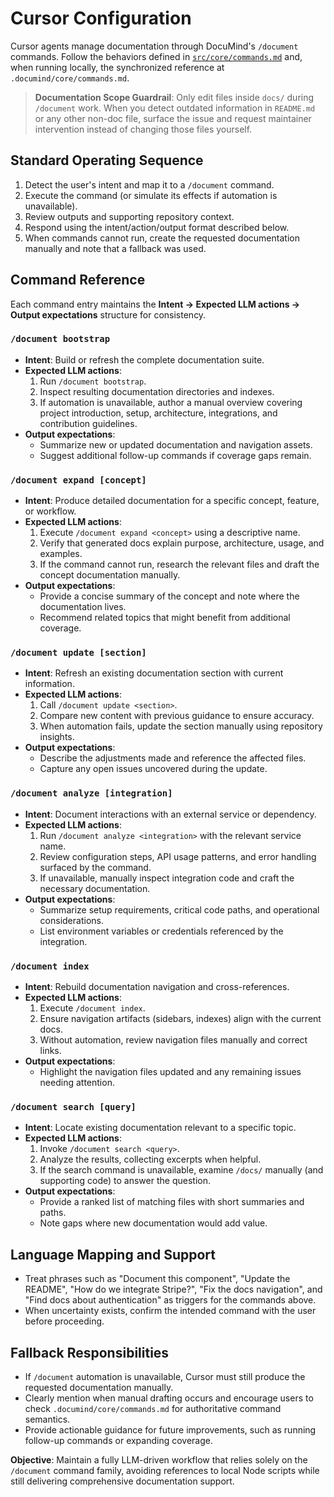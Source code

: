 # Cursor Configuration

Cursor agents manage documentation through DocuMind's `/document` commands. Follow the behaviors defined in [`src/core/commands.md`](../../core/commands.md) and, when running locally, the synchronized reference at `.documind/core/commands.md`.

> **Documentation Scope Guardrail**: Only edit files inside `docs/` during `/document` work. When you detect outdated information in `README.md` or any other non-doc file, surface the issue and request maintainer intervention instead of changing those files yourself.

## Standard Operating Sequence
1. Detect the user's intent and map it to a `/document` command.
2. Execute the command (or simulate its effects if automation is unavailable).
3. Review outputs and supporting repository context.
4. Respond using the intent/action/output format described below.
5. When commands cannot run, create the requested documentation manually and note that a fallback was used.

## Command Reference
Each command entry maintains the **Intent → Expected LLM actions → Output expectations** structure for consistency.

### `/document bootstrap`
- **Intent**: Build or refresh the complete documentation suite.
- **Expected LLM actions**:
  1. Run `/document bootstrap`.
  2. Inspect resulting documentation directories and indexes.
  3. If automation is unavailable, author a manual overview covering project introduction, setup, architecture, integrations, and contribution guidelines.
- **Output expectations**:
  - Summarize new or updated documentation and navigation assets.
  - Suggest additional follow-up commands if coverage gaps remain.

### `/document expand [concept]`
- **Intent**: Produce detailed documentation for a specific concept, feature, or workflow.
- **Expected LLM actions**:
  1. Execute `/document expand <concept>` using a descriptive name.
  2. Verify that generated docs explain purpose, architecture, usage, and examples.
  3. If the command cannot run, research the relevant files and draft the concept documentation manually.
- **Output expectations**:
  - Provide a concise summary of the concept and note where the documentation lives.
  - Recommend related topics that might benefit from additional coverage.

### `/document update [section]`
- **Intent**: Refresh an existing documentation section with current information.
- **Expected LLM actions**:
  1. Call `/document update <section>`.
  2. Compare new content with previous guidance to ensure accuracy.
  3. When automation fails, update the section manually using repository insights.
- **Output expectations**:
  - Describe the adjustments made and reference the affected files.
  - Capture any open issues uncovered during the update.

### `/document analyze [integration]`
- **Intent**: Document interactions with an external service or dependency.
- **Expected LLM actions**:
  1. Run `/document analyze <integration>` with the relevant service name.
  2. Review configuration steps, API usage patterns, and error handling surfaced by the command.
  3. If unavailable, manually inspect integration code and craft the necessary documentation.
- **Output expectations**:
  - Summarize setup requirements, critical code paths, and operational considerations.
  - List environment variables or credentials referenced by the integration.

### `/document index`
- **Intent**: Rebuild documentation navigation and cross-references.
- **Expected LLM actions**:
  1. Execute `/document index`.
  2. Ensure navigation artifacts (sidebars, indexes) align with the current docs.
  3. Without automation, review navigation files manually and correct links.
- **Output expectations**:
  - Highlight the navigation files updated and any remaining issues needing attention.

### `/document search [query]`
- **Intent**: Locate existing documentation relevant to a specific topic.
- **Expected LLM actions**:
  1. Invoke `/document search <query>`.
  2. Analyze the results, collecting excerpts when helpful.
  3. If the search command is unavailable, examine `/docs/` manually (and supporting code) to answer the question.
- **Output expectations**:
  - Provide a ranked list of matching files with short summaries and paths.
  - Note gaps where new documentation would add value.

## Language Mapping and Support
- Treat phrases such as "Document this component", "Update the README", "How do we integrate Stripe?", "Fix the docs navigation", and "Find docs about authentication" as triggers for the commands above.
- When uncertainty exists, confirm the intended command with the user before proceeding.

## Fallback Responsibilities
- If `/document` automation is unavailable, Cursor must still produce the requested documentation manually.
- Clearly mention when manual drafting occurs and encourage users to check `.documind/core/commands.md` for authoritative command semantics.
- Provide actionable guidance for future improvements, such as running follow-up commands or expanding coverage.

**Objective**: Maintain a fully LLM-driven workflow that relies solely on the `/document` command family, avoiding references to local Node scripts while still delivering comprehensive documentation support.
